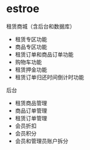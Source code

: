 # estroe
租赁商城（含后台和数据库）
* 租赁专区功能
* 商品专区功能
* 租赁订单和商品订单功能
* 购物车功能
* 租赁押金功能
* 租赁订单归还时间倒计时功能

后台
* 租赁商品管理
* 商品订单管理
* 租赁订单管理
* 会员折扣
* 会员积分
* 会员和管理员账户拆分
